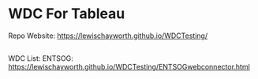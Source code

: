 # WDC For Tableau
Repo Website: https://lewischayworth.github.io/WDCTesting/
##
##
##
WDC List:
ENTSOG: https://lewischayworth.github.io/WDCTesting/ENTSOGwebconnector.html
